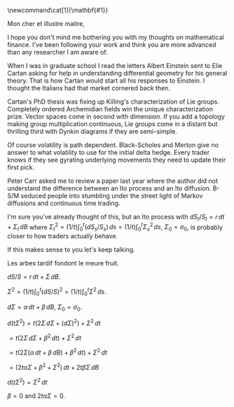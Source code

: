 \newcommand\cat[1]{\mathbf{#1}}

Mon cher et illustre maitre,

I hope you don't mind me bothering you with my thoughts on mathematical
finance.  I've been following your work and think you are more advanced
than any researcher I am aware of.

When I was in graduate school I read the letters Albert Einstein sent to
Elie Cartan asking for help in understanding differential geometry for
his general theory.  That is how Cartan would start all his responses
to Einstein. I thought the Italians had that market cornered back then.

Cartan's PhD thesis was fixing up Killing's characterization of Lie groups.
Completely ordered Archemidian fields win the unique characterization prize.
Vector spaces come in second with dimension.
If you add a topology making group multiplication continuous, Lie groups
come in a distant but thrilling third with Dynkin diagrams if they are semi-simple.

Of course volatility is path dependent. Black-Scholes and Merton give no answer to
what volatility to use for the initial delta hedge. Every trader knows if
they see gyrating underlying movements they need to update their first pick.

Peter Carr asked me to review a paper last year where the author did not understand
the difference between an Ito process and an Ito diffusion. B-S/M seduced people
into stumbling under the street light of Markov diffusions and continuous time trading.

I'm sure you've already thought of this, but an Ito process with $dS_t/S_t =
r\,dt + \Sigma_t\,dB$ where $\Sigma^2_t =  (1/t)\int_0^t (dS_s/S_s)\,ds
= (1/t)\int_0^t \Sigma^2_s\,ds$, $\Sigma_0 = \sigma_0$,
is probably closer to how traders actually behave.

If this makes sense to you let's keep talking.

Les arbes tardif fondont le meure fruit.

$dS/S = r\,dt + \Sigma\,dB$.

$\Sigma^2 = (1/t)\int_0^t (dS/S)^2 = (1/t)\int_0^t \Sigma^2\,ds$.

$d\Sigma = \alpha\,dt + \beta\,dB$, $\Sigma_0 = \sigma_0$.

$d(t\Sigma^2) = t(2\Sigma\,d\Sigma + (d\Sigma)^2) + \Sigma^2\,dt$

$= t(2\Sigma\,d\Sigma + \beta^2\,dt) + \Sigma^2\,dt$

$= t(2\Sigma(\alpha\,dt + \beta\,dB) + \beta^2\,dt) + \Sigma^2\,dt$

$= (2t\alpha\Sigma + \beta^2 + \Sigma^2)\,dt + 2t\beta\Sigma\,dB$

$d(t\Sigma^2) = \Sigma^2\,dt$

$\beta = 0$ and $2t\alpha\Sigma = 0$.

